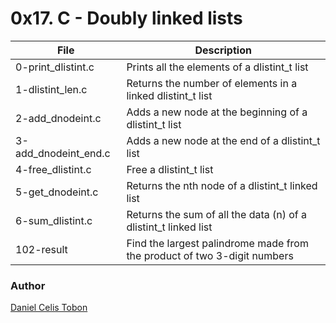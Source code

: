 # 0x17. C - Doubly linked lists

| File | Description |
| ------ | ------ |
| 0-print_dlistint.c | Prints all the elements of a dlistint_t list |
| 1-dlistint_len.c | Returns the number of elements in a linked dlistint_t list |
| 2-add_dnodeint.c | Adds a new node at the beginning of a dlistint_t list |
| 3-add_dnodeint_end.c | Adds a new node at the end of a dlistint_t list |
| 4-free_dlistint.c | Free a dlistint_t list |
| 5-get_dnodeint.c | Returns the nth node of a dlistint_t linked list |
| 6-sum_dlistint.c | Returns the sum of all the data (n) of a dlistint_t linked list |
| 102-result | Find the largest palindrome made from the product of two 3-digit numbers |

### Author
[Daniel Celis Tobon](https://github.com/danicelistobon)
